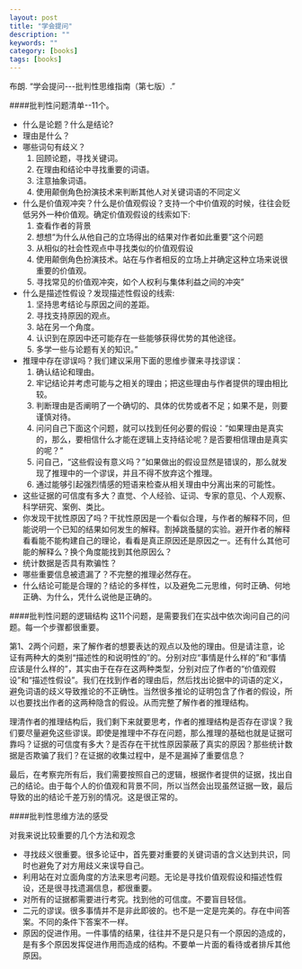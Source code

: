 ```yaml
---
layout: post
title: "学会提问"
description: ""
keywords: ""
category: [books]
tags: [books]
---
```

布朗. “学会提问---批判性思维指南（第七版）.”


####批判性问题清单--11个。

 * 什么是论题？什么是结论?
 * 理由是什么？
 * 哪些词句有歧义？
    1. 回顾论题，寻找关键词。
    2. 在理由和结论中寻找重要的词语。
    3. 注意抽象词语。
    4. 使用颠倒角色扮演技术来判断其他人对关键词语的不同定义
 * 什么是价值观冲突？什么是价值观假设？支持一个中价值观的时候，往往会贬低另外一种价值观。确定价值观假设的线索如下:
	1. 查看作者的背景
	2. 想想“为什么从他自己的立场得出的结果对作者如此重要”这个问题
	3. 从相似的社会性观点中寻找类似的价值观假设
	4. 使用颠倒角色扮演技术。站在与作者相反的立场上并确定这种立场来说很重要的价值观。
	5. 寻找常见的价值观冲突，如个人权利与集体利益之间的冲突”
 * 什么是描述性假设？发现描述性假设的线索:
 	1. 坚持思考结论与原因之间的差距。
 	2. 寻找支持原因的观点。
 	3. 站在另一个角度。
 	4. 认识到在原因中还可能存在一些能够获得优势的其他途径。
 	5. 多学一些与论题有关的知识。” 
 * 推理中存在谬误吗？我们建议采用下面的思维步骤来寻找谬误：
 	1. 确认结论和理由。
 	2. 牢记结论并考虑可能与之相关的理由；把这些理由与作者提供的理由相比较。
 	3. 判断理由是否阐明了一个确切的、具体的优势或者不足；如果不是，则要谨慎对待。
 	4. 问问自己下面这个问题，就可以找到任何必要的假设：“如果理由是真实的，那么，要相信什么才能在逻辑上支持结论呢？是否要相信理由是真实的呢？”
 	5. 问自己，“这些假设有意义吗？”如果做出的假设显然是错误的，那么就发现了推理中的一个谬误，并且不得不放弃这个推理。
 	6. 通过能够引起强烈情感的短语来检查从相关理由中分离出来的可能性。
 * 这些证据的可信度有多大？直觉、个人经验、证词、专家的意见、个人观察、科学研究、案例、类比。
 * 你发现干扰性原因了吗？干扰性原因是一个看似合理，与作者的解释不同，但能说明一个已知的结果如何发生的解释。割掉跳蚤腿的实验。避开作者的解释看看能不能构建自己的理论，看看是真正原因还是原因之一。还有什么其他可能的解释么？换个角度能找到其他原因么？
 * 统计数据是否具有欺骗性？
 * 哪些重要信息被遗漏了？不完整的推理必然存在。
 * 什么结论可能是合理的？结论的多样性，以及避免二元思维，何时正确、何地正确、为什么，凭什么说他是正确的。

<!-- more -->

####批判性问题的逻辑结构
这11个问题，是需要我们在实战中依次询问自己的问题。每一个步骤都很重要。

第1、2两个问题，来了解作者的想要表达的观点以及他的理由。但是请注意，论证有两种大的类别“描述性的和说明性的”的。分别对应“事情是什么样的”和“事情应该是什么样的”，其实由于在存在这两种类型，分别对应了作者的“价值观假设”和“描述性假设”。我们在找到作者的理由后，然后找出论据中的词语的定义，避免词语的歧义导致推论的不正确性。当然很多推论的证明包含了作者的假设，所以也要找出作者的这两种隐含的假设。从而完整了解作者的推理结构。

理清作者的推理结构后，我们剩下来就要思考，作者的推理结构是否存在谬误？我们要尽量避免这些谬误。即使是推理中不存在问题，那么推理的基础也就是证据可靠吗？证据的可信度有多大？是否存在干扰性原因蒙蔽了真实的原因？那些统计数据是否欺骗了我们？在证据的收集过程中，是不是漏掉了重要信息？

最后，在考察完所有后，我们需要按照自己的逻辑，根据作者提供的证据，找出自己的结论。由于每个人的价值观和背景不同，所以当然会出现虽然证据一致，最后导致的出的结论千差万别的情况。这是很正常的。

####批判性思维方法的感受

对我来说比较重要的几个方法和观念

 * 寻找歧义很重要。很多论证中，首先要对重要的关键词语的含义达到共识，同时也避免了对方用歧义来误导自己。
 * 利用站在对立面角度的方法来思考问题。无论是寻找价值观假设和描述性假设，还是很寻找遗漏信息，都很重要。
 * 对所有的证据都需要进行考究。找到他的可信度。不要盲目轻信。
 * 二元的谬误。很多事情并不是非此即彼的。也不是一定是完美的。存在中间答案。不同的条件下答案不一样。
 * 原因的促进作用。一件事情的结果，往往并不是只是只有一个原因的造成的，是有多个原因发挥促进作用而造成的结构。不要单一片面的看待或者排斥其他原因。
